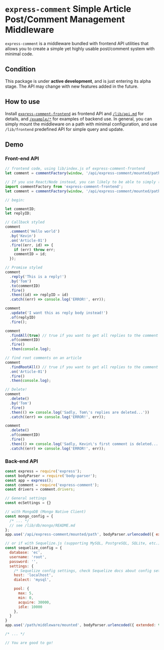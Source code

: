 # `express-comment` Simple Article Post/Comment Management Middleware
`express-comment` is a middleware bundled with frontend API utilities that allows you to create a simple yet highly usable post/comment system with minimal code.

## Condition
This package is under __active development__, and is just entering its alpha stage. The API may change with new features added in the future.

## How to use
Install [`express-comment-frontend`](https://npmjs.com/package/express-comment-frontend) as frontend API and [`/lib/api.md`](/lib/api.md) for details, and [`/example/*`](/example) for examples of backend use. In general, you can simply mount the middleware on a path with minimal configuration, and use `/lib/frontend` predefined API for simple query and update.

## Demo
### Front-end API
```javascript
// frontend code, using lib/index.js of express-comment-frontend
let comment = commentFactory(window, '/api/express-comment/mounted/path');

// If you use React/Node instead, you can likely to be able to simply (not yet tested)
import commentFactory from 'express-comment-frontend';
let comment = commentFactory(window, '/api/express-comment/mounted/path');

// begin:

let commentID;
let replyID;

// Callback styled
comment
  .comment('Hello world')
  .by('Kevin')
  .on('Article-01')
  .fire((err, id) => {
    if (err) throw err;
    commentID = id;
  });

// Promise styled
comment
  .reply('This is a reply!')
  .by('Tom')
  .to(commentID)
  .fire()
  .then((id) => replyID = id)
  .catch((err) => console.log('ERROR!', err));

comment
  .update('I want this as reply body instead!')
  .of(replyID)
  .fire();

comment
  .findAll(true) // true if you want to get all replies to the comment found, will be accessible at entry[i].reply
  .of(commentID)
  .fire()
  .then(console.log);

// find root comments on an article
comment
  .findRootAll() // true if you want to get all replies to the comment found, will be accessible at entry[i].reply
  .on('Article-01')
  .fire()
  .then(console.log);

// Delete!
comment
  .delete()
  .by('Tom')
  .fire()
  .then(() => console.log('Sadly, Tom\'s replies are deleted...'))
  .catch((err) => console.log('ERROR!', err));

comment
  .delete()
  .of(commentID)
  .fire()
  .then(() => console.log('Sadly, Kevin\'s first comment is deleted...'))
  .catch((err) => console.log('ERROR!', err));

```

### Back-end API
```javascript
const express = require('express');
const bodyParser = require('body-parser');
const app = express();
const comment = require('express-comment');
const drivers = comment.drivers;

// General settings
const ecSettings = {}

// with MongoDB (Mongo Native Client)
const mongo_config = {
  /* ... */
  // see /lib/db/mongo/README.md
};
app.use('/api/express-comment/mounted/path', bodyParser.urlencoded({ extended: true }), comment(drivers.mongo(mongo_config), ecSettings));

// or if with Sequelize.js (supporting MySQL, PostgreSQL, SQLite, etc.)
const sequelize_config = {
  database: 'ec',
  username: 'root',
  password: '',
  settings: {
    /* Sequelize config settings, check Sequelize docs about config settings. */
    host: 'localhost',
    dialect: 'mysql',

    pool: {
      max: 5,
      min: 0,
      acquire: 30000,
      idle: 10000
    },
  }
}
app.use('/path/middleware/mounted', bodyParser.urlencoded({ extended: true }), comment(drivers.sql(sequelize_config), ecSettings));

/* ... */

// You are good to go!
```
